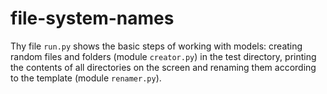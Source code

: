 # file-system-names

Thу file `run.py` shows the basic steps of working with models: creating random files and folders (module `creator.py`) in the test directory, printing the contents of all directories on the screen and renaming them according to the template (module `renamer.py`).
